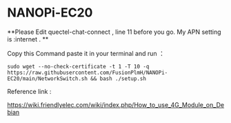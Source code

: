 # NANOPi-EC20

**Please Edit quectel-chat-connect , line 11 before you go. My APN setting is :internet . **

Copy this Command paste it in your terminal and run ：</br>
```
sudo wget --no-check-certificate -t 1 -T 10 -q https://raw.githubusercontent.com/FusionPlmH/NANOPi-EC20/main/NetworkSwitch.sh && bash ./setup.sh
```
Reference link :

https://wiki.friendlyelec.com/wiki/index.php/How_to_use_4G_Module_on_Debian

